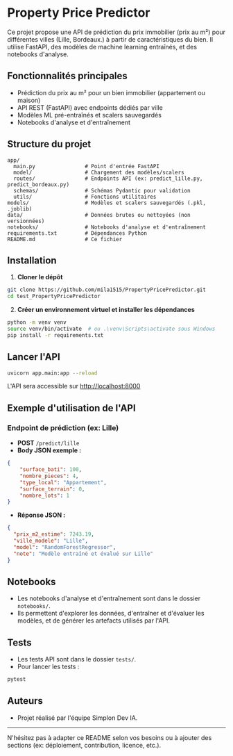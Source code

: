 # Property Price Predictor

Ce projet propose une API de prédiction du prix immobilier (prix au m²) pour différentes villes (Lille, Bordeaux.) à partir de caractéristiques du bien. Il utilise FastAPI, des modèles de machine learning entraînés, et des notebooks d'analyse.

## Fonctionnalités principales
- Prédiction du prix au m² pour un bien immobilier (appartement ou maison)
- API REST (FastAPI) avec endpoints dédiés par ville
- Modèles ML pré-entraînés et scalers sauvegardés
- Notebooks d'analyse et d'entraînement

## Structure du projet
```
app/
  main.py                # Point d'entrée FastAPI
  model/                 # Chargement des modèles/scalers
  routes/                # Endpoints API (ex: predict_lille.py, predict_bordeaux.py)
  schemas/               # Schémas Pydantic pour validation
  utils/                 # Fonctions utilitaires
models/                  # Modèles et scalers sauvegardés (.pkl, .joblib)
data/                    # Données brutes ou nettoyées (non versionnées)
notebooks/               # Notebooks d'analyse et d'entraînement
requirements.txt         # Dépendances Python
README.md                # Ce fichier
```

## Installation
1. **Cloner le dépôt**
```bash
git clone https://github.com/mila1515/PropertyPricePredictor.git
cd test_PropertyPricePredictor
```
2. **Créer un environnement virtuel et installer les dépendances**
```bash
python -m venv venv
source venv/bin/activate  # ou .\venv\Scripts\activate sous Windows
pip install -r requirements.txt
```

## Lancer l'API
```bash
uvicorn app.main:app --reload
```
L'API sera accessible sur [http://localhost:8000](http://localhost:8000)

## Exemple d'utilisation de l'API
### Endpoint de prédiction (ex: Lille)
- **POST** `/predict/lille`
- **Body JSON exemple :**
```json
{
    "surface_bati": 100,
    "nombre_pieces": 4,
    "type_local": "Appartement",
    "surface_terrain": 0,
    "nombre_lots": 1
}
```
- **Réponse JSON :**
```json
{
  "prix_m2_estime": 7243.19,
  "ville_modele": "Lille",
  "model": "RandomForestRegressor",
  "note": "Modèle entraîné et évalué sur Lille"
}
```

## Notebooks
- Les notebooks d'analyse et d'entraînement sont dans le dossier `notebooks/`.
- Ils permettent d'explorer les données, d'entraîner et d'évaluer les modèles, et de générer les artefacts utilisés par l'API.

## Tests
- Les tests API sont dans le dossier `tests/`.
- Pour lancer les tests :
```bash
pytest
```

## Auteurs
- Projet réalisé par l'équipe Simplon Dev IA.

---
N'hésitez pas à adapter ce README selon vos besoins ou à ajouter des sections (ex: déploiement, contribution, licence, etc.).
